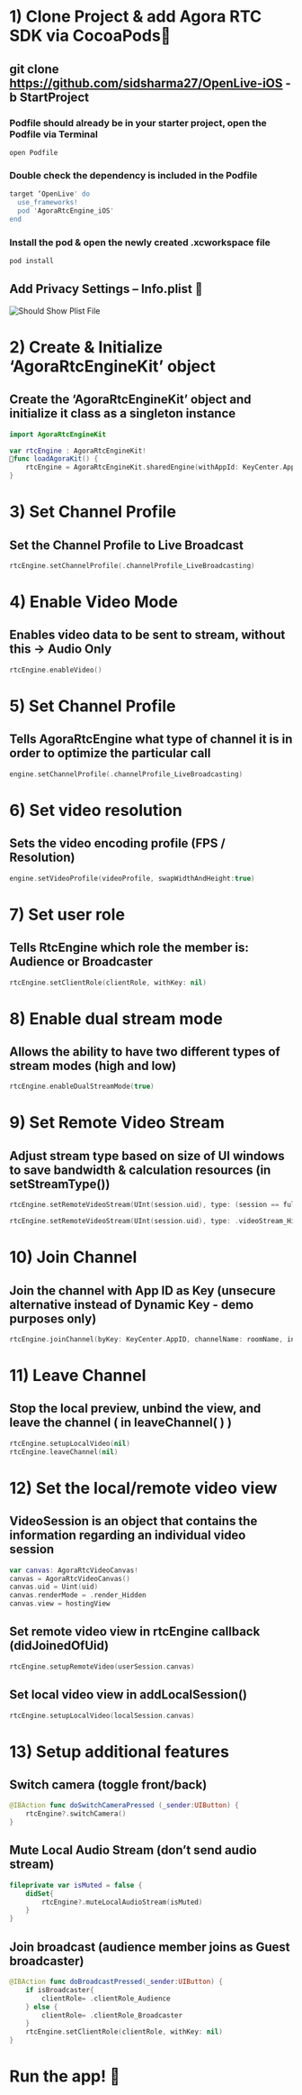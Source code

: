 ﻿#  1) Clone Project & add Agora RTC SDK via CocoaPods

## git clone https://github.com/sidsharma27/OpenLive-iOS -b StartProject

### Podfile should already be in your starter project, open the Podfile via Terminal
```
open Podfile
```

### Double check the dependency is included in the Podfile
```bash
target ‘OpenLive' do
  use_frameworks!
  pod 'AgoraRtcEngine_iOS'
end
```

### Install the pod & open the newly created .xcworkspace file
```bash
pod install
```

## Add Privacy Settings – Info.plist 


![Should Show Plist File](/OpenLive/infoPlist.png)


# 2) Create & Initialize ‘AgoraRtcEngineKit’ object

## Create the ‘AgoraRtcEngineKit’ object and initialize it class as a singleton instance

```swift
import AgoraRtcEngineKit

var rtcEngine : AgoraRtcEngineKit!
func loadAgoraKit() {
    rtcEngine = AgoraRtcEngineKit.sharedEngine(withAppId: KeyCenter.AppID, delegate: self)
}
```

# 3) Set Channel Profile

## Set the Channel Profile to Live Broadcast

```swift
rtcEngine.setChannelProfile(.channelProfile_LiveBroadcasting)
```

# 4) Enable Video Mode

## Enables video data to be sent to stream, without this -> Audio Only

```swift
rtcEngine.enableVideo()
```

# 5) Set Channel Profile

## Tells AgoraRtcEngine what type of channel it is in order to optimize the particular call

```swift
engine.setChannelProfile(.channelProfile_LiveBroadcasting)
```

# 6) Set video resolution

## Sets the video encoding profile (FPS / Resolution)

```swift
engine.setVideoProfile(videoProfile, swapWidthAndHeight:true)
```

# 7) Set user role

## Tells RtcEngine which role the member is: Audience or Broadcaster

```swift
rtcEngine.setClientRole(clientRole, withKey: nil)
```

# 8) Enable dual stream mode

## Allows the ability to have two different types of stream modes (high and low)

```swift
rtcEngine.enableDualStreamMode(true)
```

# 9) Set Remote Video Stream

## Adjust stream type based on size of UI windows to save bandwidth & calculation resources (in setStreamType())

```swift
rtcEngine.setRemoteVideoStream(UInt(session.uid), type: (session == fullScreenSession ?  .videoStream_High : .videoStream_Low))

rtcEngine.setRemoteVideoStream(UInt(session.uid), type: .videoStream_High)
```

# 10) Join Channel

## Join the channel with App ID as Key (unsecure alternative instead of Dynamic Key - demo purposes only)

```swift
rtcEngine.joinChannel(byKey: KeyCenter.AppID, channelName: roomName, info: nil, uid: 0, joinSucess: nil)
```

# 11) Leave Channel

## Stop the local preview, unbind the view, and leave the channel ( in leaveChannel( ) )

```swift
rtcEngine.setupLocalVideo(nil)
rtcEngine.leaveChannel(nil)
```

# 12) Set the local/remote video view

## VideoSession is an object that contains the information regarding an individual video session

```swift
var canvas: AgoraRtcVideoCanvas!
canvas = AgoraRtcVideoCanvas()
canvas.uid = Uint(uid)
canvas.renderMode = .render_Hidden
canvas.view = hostingView
```

## Set remote video view in rtcEngine callback (didJoinedOfUid)

```swift
rtcEngine.setupRemoteVideo(userSession.canvas)
```

## Set local video view in addLocalSession()

```swift
rtcEngine.setupLocalVideo(localSession.canvas)
```

# 13) Setup additional features

## Switch camera (toggle front/back)

```swift
@IBAction func doSwitchCameraPressed (_sender:UIButton) {
    rtcEngine?.switchCamera()
}
```

## Mute Local Audio Stream (don’t send audio stream)

```swift
fileprivate var isMuted = false {
    didSet{
        rtcEngine?.muteLocalAudioStream(isMuted)
    }
}
```

## Join broadcast (audience member joins as Guest broadcaster)

```swift
@IBAction func doBroadcastPressed(_sender:UIButton) {
    if isBroadcaster{
        clientRole= .clientRole_Audience
    } else {
        clientRole= .clientRole_Broadcaster
    }
    rtcEngine.setClientRole(clientRole, withKey: nil)
}
```

# Run the app! 

